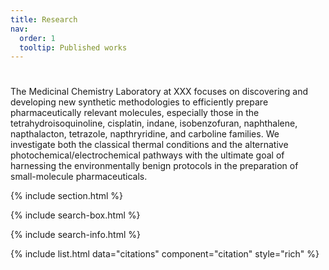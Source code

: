 ```yaml
---
title: Research
nav:
  order: 1
  tooltip: Published works
---
```


# <i class="fas fa-microscope"></i>

The Medicinal Chemistry Laboratory at XXX focuses on discovering and developing new synthetic methodologies to efficiently prepare pharmaceutically relevant molecules, especially those in the tetrahydroisoquinoline, cisplatin, indane, isobenzofuran, naphthalene, napthalacton, tetrazole, napthryridine, and carboline families. We investigate both the classical thermal conditions and the alternative photochemical/electrochemical pathways with the ultimate goal of harnessing the environmentally benign protocols in the preparation of small-molecule pharmaceuticals.

{% include section.html %}

{% include search-box.html %}

{% include search-info.html %}

{% include list.html data="citations" component="citation" style="rich" %}
